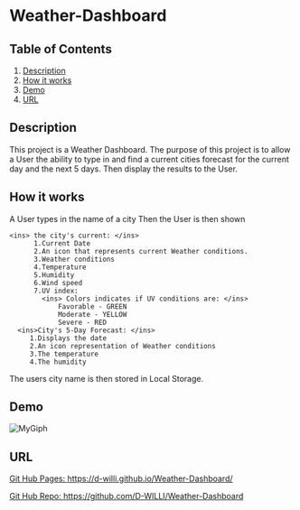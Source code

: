 # Weather-Dashboard

## Table of Contents
1. [Description](#description)
2. [How it works](#use)
3. [Demo](#demo)
4. [URL](#url)


## Description 
<a name="description"></a>
This project is a Weather Dashboard. The purpose of this project is to allow a User the ability to type in and find a current cities forecast for the current day and the next 5 days. Then display the results to the User. 


## How it works 
<a name="use"></a>
A User types in the name of a city 
  Then the User is then shown 
  
    <ins> the city's current: </ins>
          1.Current Date 
          2.An icon that represents current Weather conditions. 
          3.Weather conditions
          4.Temperature
          5.Humidity
          6.Wind speed
          7.UV index:
            <ins> Colors indicates if UV conditions are: </ins>
                Favorable - GREEN
                Moderate - YELLOW
                Severe - RED
      <ins>City's 5-Day Forecast: </ins>
         1.Displays the date
         2.An icon representation of Weather conditions
         3.The temperature
         4.The humidity
         
  The users city name is then stored in Local Storage. 


## Demo 
<a name="demo"></a>
![MyGiph](https://media.giphy.com/media/vbWmf6uJPP7IfbTjjN/giphy.gif)


## URL
<a name="url"></a>
<ins> Git Hub Pages: </ins> https://d-willi.github.io/Weather-Dashboard/

<ins> Git Hub Repo: </ins> https://github.com/D-WILLI/Weather-Dashboard
